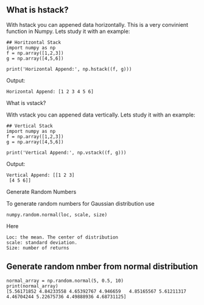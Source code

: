 ## What is hstack?

With hstack you can appened data horizontally. This is a very convinient function in Numpy. Lets study it with an example:
```python3
## Horitzontal Stack
import numpy as np
f = np.array([1,2,3])
g = np.array([4,5,6])

print('Horizontal Append:', np.hstack((f, g)))
```
Output:
```python3
Horizontal Append: [1 2 3 4 5 6]
```
What is vstack?

With vstack you can appened data vertically. Lets study it with an example:
```python3
## Vertical Stack
import numpy as np
f = np.array([1,2,3])
g = np.array([4,5,6])

print('Vertical Append:', np.vstack((f, g)))
```
Output:
```python3
Vertical Append: [[1 2 3]
 [4 5 6]]
```
Generate Random Numbers

To generate random numbers for Gaussian distribution use
```python3
numpy.random.normal(loc, scale, size)
```
Here

    Loc: the mean. The center of distribution
    scale: standard deviation.
    Size: number of returns

## Generate random nmber from normal distribution
```python3
normal_array = np.random.normal(5, 0.5, 10)
print(normal_array)			
[5.56171852 4.84233558 4.65392767 4.946659   4.85165567 5.61211317 4.46704244 5.22675736 4.49888936 4.68731125]			
```
